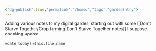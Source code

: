 ```yaml
---
{"dg-publish":true,"permalink":"/home/","tags":"gardenEntry"}
---
```



Adding various notes to my digital garden, starting out with some [[Don't Starve Together/Crop farming\|Don't Starve Together notes]] I suppose. 
checking update

`=date(today)`
`=this.file.name`